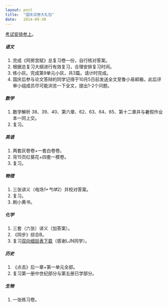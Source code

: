 ```yaml
---
layout: post
title:  "国庆试卷大礼包"
date:   2014-09-30
---
```


[考试安排参上](/files/考试安排.doc)。

##### 语文
1. 完成《阿房宫赋》总复习卷一份，自行核对答案。
2. 根据总复习大纲进行有效复习，合理安排复习时间。
3. 练小灰。完成第9单元小灰，共3篇。请计时完成。
4. 国庆后参与论文答辩的同学记得于10月5日前发送全文至鲁小易邮箱，此后评审小组成员尽可能浏览一下全文，提出1-2个问题。

##### 数学
1. 数学解析 38、39、40、第六章、62、63、64、65、第十二章并与暑假作业本一同上交。
2. 复习。

##### 英语
1. 两套灰卷卷+一套白卷卷。
2. 背15页红葵花+四套一模卷。
3. 复习。

##### 物理
1. 三张讲义（电场*1+气体*2）并校对答案。
2. 复习。
3. 刷小黄书。

##### 化学
1. 三套（六张）讲义（加答案）。
2. 《同步》综合B。
3. 复习[双向细目表下载](/files/化学双向细目表.doc)（感谢LJN同学）。

##### 历史
1. 《点击》后一章+第一单元全部。
2. 复习第一册中世纪部分与第五册已学部分。

##### 生物
1. 一张练习卷。
